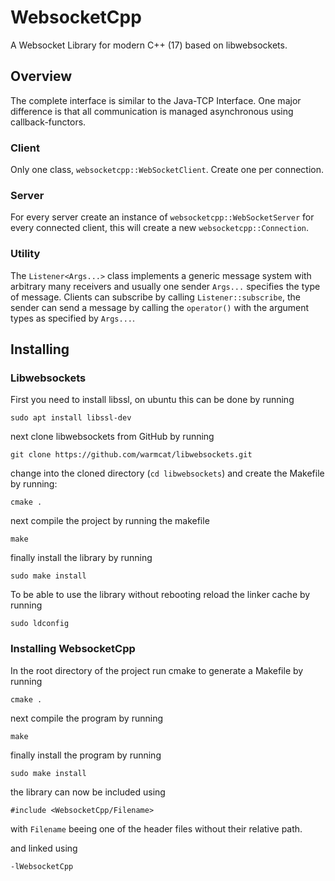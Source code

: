 # WebsocketCpp
A Websocket Library for modern C++ (17) based on libwebsockets.

## Overview
The complete interface is similar to the Java-TCP Interface.
One major difference is that all communication is managed asynchronous
using callback-functors.

### Client
Only one class, `websocketcpp::WebSocketClient`. Create one per connection.

### Server
For every server create an instance of `websocketcpp::WebSocketServer`
for every connected client, this will create 
a new `websocketcpp::Connection`.

### Utility
The `Listener<Args...>` class implements a generic message system 
with arbitrary many receivers and usually one sender
`Args...` specifies the type of message. Clients can
subscribe by calling `Listener::subscribe`, the sender can send
a message by calling the `operator()` with the argument types
as specified by `Args...`.

## Installing
### Libwebsockets
First you need to install libssl, on ubuntu this can be done by running

```
sudo apt install libssl-dev
```
next clone libwebsockets from GitHub by running

```
git clone https://github.com/warmcat/libwebsockets.git
```

change into the cloned directory (`cd libwebsockets`) and create the Makefile by running:

```
cmake .
```

next compile the project by running the makefile

```
make
```

finally install the library by running

```
sudo make install
```

To be able to use the library without rebooting reload the linker cache by running

```
sudo ldconfig
```

### Installing WebsocketCpp
In the root directory of the  project run cmake to generate a Makefile by running
```
cmake .
```
next compile the program by running
```
make
```
finally install the program by running
```
sudo make install
```
the library can now be included using

```
#include <WebsocketCpp/Filename>
```
with `Filename` beeing one of the header files without their relative path.

and linked using

```
-lWebsocketCpp
```
